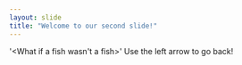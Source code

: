 ```yaml
---
layout: slide
title: "Welcome to our second slide!"
---
```

'<What if a fish wasn't a fish>'
Use the left arrow to go back!
